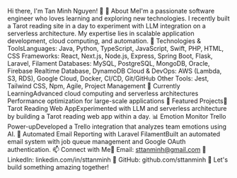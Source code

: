 Hi there, I'm Tan Minh Nguyen! 👋
🚀 About MeI'm a passionate software engineer who loves learning and exploring new technologies. I recently built a Tarot reading site in a day to experiment with LLM integration on a serverless architecture. My expertise lies in scalable application development, cloud computing, and automation.
🔧 Technologies & ToolsLanguages: Java, Python, TypeScript, JavaScript, Swift, PHP, HTML, CSS
Frameworks: React, Next.js, Node.js, Express, Spring Boot, Flask, Laravel, Filament
Databases: MySQL, PostgreSQL, MongoDB, Oracle, Firebase Realtime Database, DynamoDB
Cloud & DevOps: AWS (Lambda, S3, RDS), Google Cloud, Docker, CI/CD, Git/GitHub
Other Tools: Jest, Tailwind CSS, Npm, Agile, Project Management
🌱 Currently LearningAdvanced cloud computing and serverless architectures
Performance optimization for large-scale applications
📌 Featured Projects🎴 Tarot Reading Web AppExperimented with LLM and serverless architecture by building a Tarot reading web app within a day.
📊 Emotion Monitor Trello Power-upDeveloped a Trello integration that analyzes team emotions using AI.
📧 Automated Email Reporting with Laravel FilamentBuilt an automated email system with job queue management and Google OAuth authentication.
📫 Connect with Me📧 Email: sttanminh@gmail.com
💼 LinkedIn: linkedin.com/in/sttanminh
🔗 GitHub: github.com/sttanminh
🚀 Let's build something amazing together!
